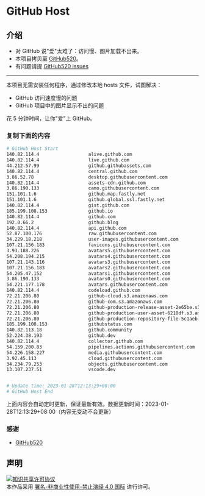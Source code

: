 # GitHub Host
## 介绍
- 对 GitHub 说"爱"太难了：访问慢、图片加载不出来。
- 本项目拷贝至 [GitHub520](https://github.com/521xueweihan/GitHub520)。
- 有问题请提 [GitHub520 issues](https://github.com/521xueweihan/GitHub520/issues/new)

---

本项目无需安装任何程序，通过修改本地 hosts 文件，试图解决：
- GitHub 访问速度慢的问题
- GitHub 项目中的图片显示不出的问题

花 5 分钟时间，让你"爱"上 GitHub。

### 复制下面的内容
```bash
# GitHub Host Start
140.82.114.4                  alive.github.com
140.82.114.4                  live.github.com
44.212.57.99                  github.githubassets.com
140.82.114.4                  central.github.com
3.86.52.78                    desktop.githubusercontent.com
140.82.114.4                  assets-cdn.github.com
3.86.190.133                  camo.githubusercontent.com
151.101.1.6                   github.map.fastly.net
151.101.1.6                   github.global.ssl.fastly.net
140.82.114.4                  gist.github.com
185.199.108.153               github.io
140.82.114.4                  github.com
192.0.66.2                    github.blog
140.82.114.4                  api.github.com
52.87.100.176                 raw.githubusercontent.com
34.229.18.218                 user-images.githubusercontent.com
107.21.156.183                favicons.githubusercontent.com
3.93.188.226                  avatars5.githubusercontent.com
54.208.194.215                avatars4.githubusercontent.com
107.21.143.116                avatars3.githubusercontent.com
107.21.156.183                avatars2.githubusercontent.com
54.205.47.152                 avatars1.githubusercontent.com
3.86.190.133                  avatars0.githubusercontent.com
54.221.177.178                avatars.githubusercontent.com
140.82.114.4                  codeload.github.com
72.21.206.80                  github-cloud.s3.amazonaws.com
72.21.206.80                  github-com.s3.amazonaws.com
72.21.206.80                  github-production-release-asset-2e65be.s3.amazonaws.com
72.21.206.80                  github-production-user-asset-6210df.s3.amazonaws.com
72.21.206.80                  github-production-repository-file-5c1aeb.s3.amazonaws.com
185.199.108.153               githubstatus.com
140.82.113.18                 github.community
52.224.38.193                 github.dev
140.82.114.4                  collector.github.com
54.159.200.83                 pipelines.actions.githubusercontent.com
54.226.158.227                media.githubusercontent.com
3.92.45.113                   cloud.githubusercontent.com
34.234.79.253                 objects.githubusercontent.com
13.107.237.51                 vscode.dev


# Update time: 2023-01-28T12:13:29+08:00
# GitHub Host End

```
上面内容会自动定时更新，保证最新有效。数据更新时间：2023-01-28T12:13:29+08:00（内容无变动不会更新）

### 感谢

- [GitHub520](https://github.com/521xueweihan/GitHub520)

## 声明
<a rel="license" href="https://creativecommons.org/licenses/by-nc-nd/4.0/deed.zh"><img alt="知识共享许可协议" style="border-width: 0" src="https://licensebuttons.net/l/by-nc-nd/4.0/88x31.png"></a><br>本作品采用 <a rel="license" href="https://creativecommons.org/licenses/by-nc-nd/4.0/deed.zh">署名-非商业性使用-禁止演绎 4.0 国际</a> 进行许可。